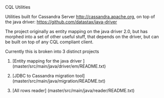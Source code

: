 CQL Utilities

Utilities built for Cassandra Server http://cassandra.apache.org, on top of the java driver: https://github.com/datastax/java-driver

The project originally as entity mapping on the java driver 2.0, but has morphed into a set of other useful stuff, that depends on the driver, but can be built on top of any CQL compliant client.

Currently this is broken into 3 distinct projects

1. [Entity mapping for the java driver ]
(master/src/main/java/driver/em/README.txt)

2. [JDBC to Cassandra migration tool]
(master/src/main/java/migration/README.txt)

3. [All rows reader]
(master/src/main/java/reader/README.txt)
